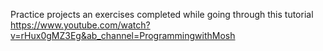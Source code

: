 Practice projects an exercises completed while going through this tutorial
https://www.youtube.com/watch?v=rHux0gMZ3Eg&ab_channel=ProgrammingwithMosh